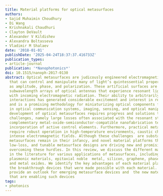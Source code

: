 ```yaml
---
title: Material platforms for optical metasurfaces
authors:
- Sajid Muhaimin Choudhury
- Di Wang
- Krishnakali Chaudhuri
- Clayton DeVault
- Alexander V Kildishev
- Alexandra Boltasseva
- Vladimir M Shalaev
date: '2018-01-01'
publishDate: '2025-04-24T18:37:37.416733Z'
publication_types:
- article-journal
publication: '*Nanophotonics*'
doi: 10.1515/nanoph-2017-0130
abstract: Optical metasurfaces are judicously engineered electromagnetic interfaces
  that can control and manipulate many of light’s quintessential properties, such
  as amplitude, phase, and polarization. These artificial surfaces are composed of
  subwavelength arrays of optical antennas that experience resonant light-matter interaction
  with incoming electromagnetic radiation. Their ability to arbitrarily engineer optical
  interactions has generated considerable excitement and interest in recent years
  and is a promising methodology for miniaturizing optical components for applications
  in optical communication systems, imaging, sensing, and optical manipulation. However,
  development of optical metasurfaces requires progress and solutions to inherent
  challenges, namely large losses often associated with the resonant structures; large-scale,
  complementary metal-oxide-semiconductor-compatible nanofabrication techniques; and
  incorporation of active control elements. Furthermore, practical metasurface devices
  require robust operation in high-temperature environments, caustic chemicals, and
  intense electromagnetic fields. Although these challenges  are substantial, optical
  metasurfaces remain in their infancy, and novel material platforms that offer resilient,
  low-loss, and tunable metasurface designs are driving new and promising routes for
  overcoming these hurdles. In this review, we discuss the different material platforms
  in the literature for various applications of metasurfaces, including refractory
  plasmonic materials, epitaxial noble  metal, silicon, graphene, phase change materials,
  and metal oxides. We identify the key advantages of each material platform and review
  the breakthrough devices that were made possible with each material. Finally, we
  provide an outlook for emerging metasurface devices and  the new material platforms
  that are enabling such devices
tags:
- photonics
---
```

